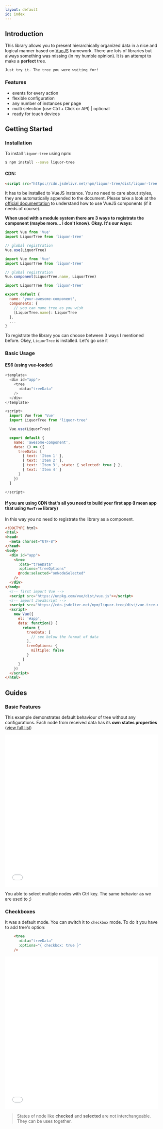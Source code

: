 ```yaml
---
layout: default
id: index
---
```


## Introduction

This library allows you to present hierarchically organized data in a nice and logical manner based on [VueJS](http://vuejs.org) framework.
There are lots of libraries but always something was missing (in my humble opinion). It is an attempt to make a __perfect__ tree.

`Just try it. The tree you were waiting for!`


### Features
- events for every action
- flexible configuration
- any number of instances per page
- multi selection (use Ctrl + Click or API) | optional
- ready for touch devices

## Getting Started

### Installation

To install `liquor-tree` using npm:

``` bash
$ npm install --save liquor-tree
```

#### CDN:

``` html
<script src="https://cdn.jsdelivr.net/npm/liquor-tree/dist/liquor-tree.umd.js"></script>
```


It has to be installed to VueJS instance. You no need to care about styles, they are automatically appended to the document.
Please take a look at the [official documentation](https://vuejs.org/v2/guide/components.html) to understand how to use VueJS components (if it needs of course).

**When used with a module system there are 3 ways to registrate the component (maybe more... I don't know).
Okay. It's our ways:**

``` javascript
import Vue from 'Vue'
import LiquorTree from 'liquor-tree'

// global registration
Vue.use(LiquorTree)
```

``` javascript
import Vue from 'Vue'
import LiquorTree from 'liquor-tree'

// global registration
Vue.component(LiquorTree.name, LiquorTree)
```

``` javascript
import LiquorTree from 'liquor-tree'

export default {
  name: 'your-awesome-component',
  components: {
    // you can name tree as you wish
    [LiquorTree.name]: LiquorTree
  },
  ...
}
```

To registrate the library you can choose between 3 ways I mentioned before.
Okey, `LiquorTree` is installed. Let's go use it

### Basic Usage

#### ES6 (using vue-loader)

``` javascript
<template>
  <div id="app">
    <tree
      :data="treeData"
    />
  </div>
</template>

<script>
  import Vue from 'Vue'
  import LiquorTree from 'liquor-tree'

  Vue.use(LiquorTree)

  export default {
    name: 'awesome-component',
    data: () => ({
      treeData: [
        { text: 'Item 1' },
        { text: 'Item 2' },
        { text: 'Item 3', state: { selected: true } },
        { text: 'Item 4' }
      ]
    })
  }

</script>
```

#### If you are using CDN that's all you need to build your first app (I mean app that using `VueTree` library)

In this way you no need to registrate the library as a component.

``` html
<!DOCTYPE html>
<html>
<head>
  <meta charset="UTF-8">
</head>
<body>
  <div id="app">
    <tree
      :data="treeData"
      :options="treeOptions"
      @node:selected="onNodeSelected"
    />
  </div>
</body>
  <!-- first import Vue -->
  <script src="https://unpkg.com/vue/dist/vue.js"></script>
  <!-- import JavaScript -->
  <script src="https://cdn.jsdelivr.net/npm/liquor-tree/dist/vue-tree.umd.js"></script>
  <script>
    new Vue({
      el: '#app',
      data: function() {
        return {
          treeData: [
            // see below the format of data
          ],
          treeOptions: {
            miltiple: false
          }
        }
      }
    })
  </script>
</html>
```

## Guides

### Basic Features

This example demonstrates default behaviour of tree without any configurations. Each node from received data has its **own states properties** ([view full list](#node-atata))

<iframe width="100%" height="500" src="//jsfiddle.net/amsik/25bv7nh0/5/embedded/html,result/dark/" allowpaymentrequest allowfullscreen="allowfullscreen" frameborder="0"></iframe>

You able to select multiple nodes with Ctrl key. The same behavior as we are used to ;)

### Checkboxes

It was a default mode. You can switch it to `checkbox` mode. To do it you have to add tree's option:

``` html
    <tree
      :data="treeData"
      :options="{ checkbox: true }"
    />
```

<iframe width="100%" height="500" src="//jsfiddle.net/amsik/ewcy3jee/3/embedded/html,result/dark/" allowpaymentrequest allowfullscreen="allowfullscreen" frameborder="0"></iframe>

> States of node like **checked** and **selected** are not interchangeable. They can be uses together.
